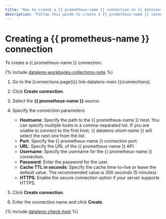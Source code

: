 ```yaml
---
title: "How to create a {{ prometheus-name }} connection in {{ datalens-full-name }}"
description: "Follow this guide to create a {{ prometheus-name }} connection."
---
```


# Creating a {{ prometheus-name }} connection

To create a {{ prometheus-name }} connection:


{% include [datalens-workbooks-collections-note](../../../_includes/datalens/operations/datalens-workbooks-collections-note.md) %}


1. Go to the [connections page]({{ link-datalens-main }}/connections).
1. Click **Create connection**.
1. Select the **{{ prometheus-name }}** source.
1. Specify the connection parameters:

   * **Hostname**: Specify the path to the {{ prometheus-name }} host. You can specify multiple hosts in a comma-separated list. If you are unable to connect to the first host, {{ datalens-short-name }} will select the next one from the list.
   * **Port**: Specify the {{ prometheus-name }} connection port.
   * **URL**: Specify the URL of the {{ prometheus-name }} API.
   * **Username**: Specify the username for the {{ prometheus-name }} connection.
   * **Password**: Enter the password for the user.
   * **Cache TTL in seconds**: Specify the cache time-to-live or leave the default value. The recommended value is 300 seconds (5 minutes).
   * **HTTPS**: Enable the secure connection option if your server supports HTTPS.

1. Click **Create connection**.
1. Enter the connection name and click **Create**.

{% include [datalens-check-host](../../../_includes/datalens/operations/datalens-check-host.md) %}
